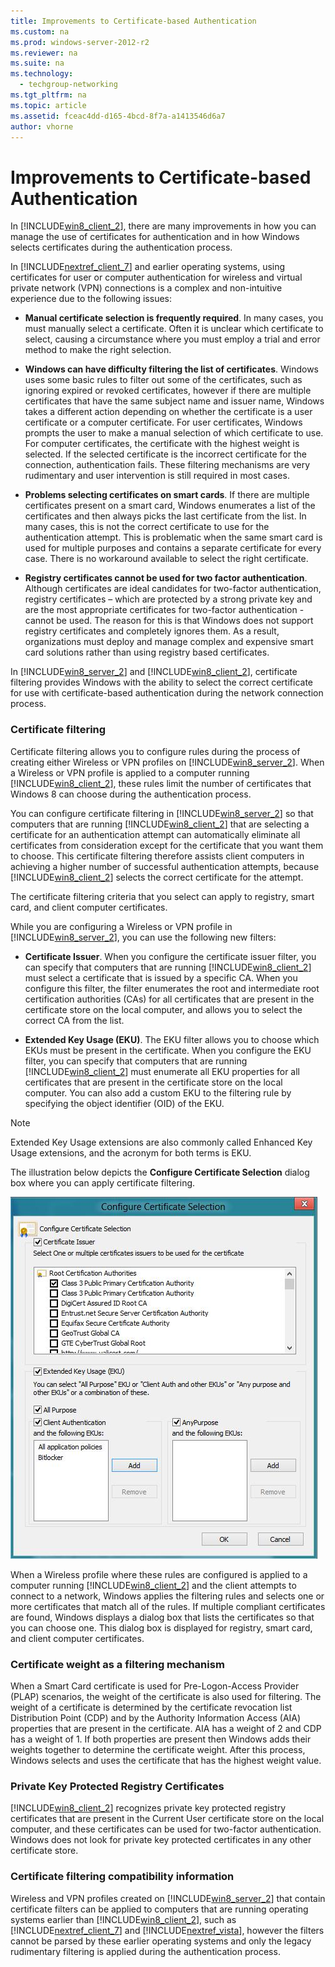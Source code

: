 ```yaml
---
title: Improvements to Certificate-based Authentication
ms.custom: na
ms.prod: windows-server-2012-r2
ms.reviewer: na
ms.suite: na
ms.technology: 
  - techgroup-networking
ms.tgt_pltfrm: na
ms.topic: article
ms.assetid: fceac4dd-d165-4bcd-8f7a-a1413546d6a7
author: vhorne
---
```

# Improvements to Certificate-based Authentication
In [!INCLUDE[win8_client_2](../Token/win8_client_2_md.md)], there are many improvements in how you can manage the use of certificates for authentication and in how Windows selects certificates during the authentication process.  
  
In [!INCLUDE[nextref_client_7](../Token/nextref_client_7_md.md)] and earlier operating systems, using certificates for user or computer authentication for wireless and virtual private network \(VPN\) connections is a complex and non\-intuitive experience due to the following issues:  
  
-   **Manual certificate selection is frequently required**. In many cases, you must manually select a certificate. Often it is unclear which certificate to select, causing a circumstance where you must employ a trial and error method to make the right selection.  
  
-   **Windows can have difficulty filtering the list of certificates**. Windows uses some basic rules to filter out some of the certificates, such as ignoring expired or revoked certificates, however if there are multiple certificates that have the same subject name and issuer name, Windows takes a different action depending on whether the certificate is a user certificate or a computer certificate. For user certificates, Windows prompts the user to make a manual selection of which certificate to use. For computer certificates, the certificate with the highest weight is selected. If the selected certificate is the incorrect certificate for the connection, authentication fails. These filtering mechanisms are very rudimentary and user intervention is still required in most cases.  
  
-   **Problems selecting certificates on smart cards**. If there are multiple certificates present on a smart card, Windows enumerates a list of the certificates and then always picks the last certificate from the list. In many cases, this is not the correct certificate to use for the authentication attempt. This is problematic when the same smart card is used for multiple purposes and contains a separate certificate for every case. There is no workaround available to select the right certificate.  
  
-   **Registry certificates cannot be used for two factor authentication**. Although certificates are ideal candidates for two\-factor authentication, registry certificates – which are protected by a strong private key and are the most appropriate certificates for two\-factor authentication \- cannot be used. The reason for this is that Windows does not support registry certificates and completely ignores them. As a result, organizations must deploy and manage complex and expensive smart card solutions rather than using registry based certificates.  
  
In [!INCLUDE[win8_server_2](../Token/win8_server_2_md.md)] and [!INCLUDE[win8_client_2](../Token/win8_client_2_md.md)], certificate filtering provides Windows with the ability to select the correct certificate for use with certificate\-based authentication during the network connection process.  
  
### Certificate filtering  
Certificate filtering allows you to configure rules during the process of creating either Wireless or VPN profiles on [!INCLUDE[win8_server_2](../Token/win8_server_2_md.md)]. When a Wireless or VPN profile is applied to a computer running [!INCLUDE[win8_client_2](../Token/win8_client_2_md.md)], these rules limit the number of certificates that Windows 8 can choose during the authentication process.  
  
You can configure certificate filtering in [!INCLUDE[win8_server_2](../Token/win8_server_2_md.md)] so that computers that are running [!INCLUDE[win8_client_2](../Token/win8_client_2_md.md)] that are selecting a certificate for an authentication attempt can automatically eliminate all certificates from consideration except for the certificate that you want them to choose. This certificate filtering therefore assists client computers in achieving a higher number of successful authentication attempts, because [!INCLUDE[win8_client_2](../Token/win8_client_2_md.md)] selects the correct certificate for the attempt.  
  
The certificate filtering criteria that you select can apply to registry, smart card, and client computer certificates.  
  
While you are configuring a Wireless or VPN profile in [!INCLUDE[win8_server_2](../Token/win8_server_2_md.md)], you can use the following new filters:  
  
-   **Certificate Issuer**. When you configure the certificate issuer filter, you can specify that computers that are running [!INCLUDE[win8_client_2](../Token/win8_client_2_md.md)] must select a certificate that is issued by a specific CA. When you configure this filter, the filter enumerates the root and intermediate root certification authorities \(CAs\) for all certificates that are present in the certificate store on the local computer, and allows you to select the correct CA from the list.  
  
-   **Extended Key Usage \(EKU\)**. The EKU filter allows you to choose which EKUs must be present in the certificate. When you configure the EKU filter, you can specify that computers that are running [!INCLUDE[win8_client_2](../Token/win8_client_2_md.md)] must enumerate all EKU properties for all certificates that are present in the certificate store on the local computer. You can also add a custom EKU to the filtering rule by specifying the object identifier \(OID\) of the EKU.  
  
> [!NOTE]  
> Extended Key Usage extensions are also commonly called Enhanced Key Usage extensions, and the acronym for both terms is EKU.  
  
The illustration below depicts the **Configure Certificate Selection** dialog box where you can apply certificate filtering.  
  
![](../Image/wifi_configure_cert_selection.jpg)  
  
When a Wireless profile where these rules are configured is applied to a computer running [!INCLUDE[win8_client_2](../Token/win8_client_2_md.md)] and the client attempts to connect to a network, Windows applies the filtering rules and selects one or more certificates that match all of the rules. If multiple compliant certificates are found, Windows displays a dialog box that lists the certificates so that you can choose one. This dialog box is displayed for registry, smart card, and client computer certificates.  
  
### Certificate weight as a filtering mechanism  
When a Smart Card certificate is used for Pre\-Logon\-Access Provider \(PLAP\) scenarios, the weight of the certificate is also used for filtering. The weight of a certificate is determined by the certificate revocation list Distribution Point \(CDP\) and by the Authority Information Access \(AIA\) properties that are present in the certificate. AIA has a weight of 2 and CDP has a weight of 1. If both properties are present then Windows adds their weights together to determine the certificate weight. After this process, Windows selects and uses the certificate that has the highest weight value.  
  
### Private Key Protected Registry Certificates  
[!INCLUDE[win8_client_2](../Token/win8_client_2_md.md)] recognizes private key protected registry certificates that are present in the Current User certificate store on the local computer, and these certificates can be used for two\-factor authentication. Windows does not look for private key protected certificates in any other certificate store.  
  
### Certificate filtering compatibility information  
Wireless and VPN profiles created on [!INCLUDE[win8_server_2](../Token/win8_server_2_md.md)] that contain certificate filters can be applied to computers that are running operating systems earlier than [!INCLUDE[win8_client_2](../Token/win8_client_2_md.md)], such as [!INCLUDE[nextref_client_7](../Token/nextref_client_7_md.md)] and [!INCLUDE[nextref_vista](../Token/nextref_vista_md.md)], however the filters cannot be parsed by these earlier operating systems and only the legacy rudimentary filtering is applied during the authentication process.  
  
